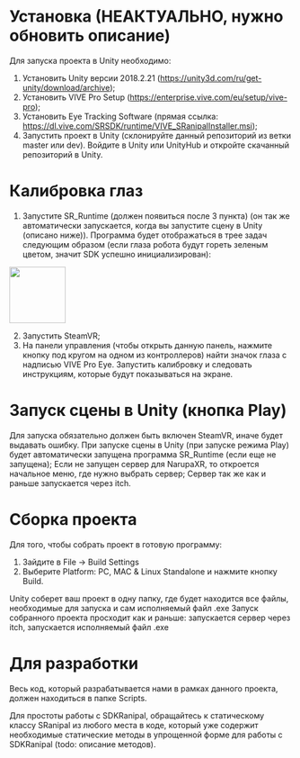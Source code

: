 # Установка (НЕАКТУАЛЬНО, нужно обновить описание)

Для запуска проекта в Unity необходимо:
1) Установить Unity версии 2018.2.21 (https://unity3d.com/ru/get-unity/download/archive);
2) Установить VIVE Pro Setup (https://enterprise.vive.com/eu/setup/vive-pro);
3) Установить Eye Tracking Software (прямая ссылка: https://dl.vive.com/SRSDK/runtime/VIVE_SRanipalInstaller.msi);
4) Запустить проект в Unity (склонируйте данный репозиторий из ветки master или dev). Войдите в Unity или UnityHub и откройте скачанный репозиторий в Unity.

# Калибровка глаз
1) Запустите SR_Runtime (должен появиться после 3 пункта) (он так же автоматически запускается, когда вы запустите сцену в Unity (описано ниже)).
Программа будет отображаться в трее задач следующим образом (если глаза робота будут гореть зеленым цветом, значит SDK успешно инициализирован):
<img src="https://vr.tobii.com/sdk/media/getting-started/vpe-tray-eyes.png" width="100" height="100">

2) Запустить SteamVR;
3) На панели управления (чтобы открыть данную панель, нажмите кнопку под кругом на одном из контроллеров) найти значок глаза с надписью VIVE Pro Eye. Запустить калибровку и следовать инструкциям, которые будут показываться на экране.

# Запуск сцены в Unity (кнопка Play)
Для запуска обязательно должен быть включен SteamVR, иначе будет выдавать ошибку.
При запуске сцены в Unity (при запуске режима Play) будет автоматически запущена программа SR_Runtime (если еще не запущена);
Если не запущен сервер для NarupaXR, то откроется начальное меню, где нужно выбрать сервер;
Сервер так же как и раньше запускается через itch.

# Сборка проекта
Для того, чтобы собрать проект в готовую программу:
1) Зайдите в File -> Build Settings
2) Выберите Platform: PC, MAC & Linux Standalone и нажмите кнопку Build.

Unity соберет ваш проект в одну папку, где будет находится все файлы, необходимые для запуска и сам исполняемый файл .exe
Запуск собранного проекта просходит как и раньше: запускается сервер через itch, запускается исполняемый файл .exe


# Для разработки
Весь код, который разрабатывается нами в рамках данного проекта, должен находиться в папке Scripts.

Для простоты работы с SDKRanipal, обращайтесь к статическому классу SRanipal из любого места в коде, который уже содержит необходимые статические методы в упрощенной форме для работы с SDKRanipal (todo: описание методов).